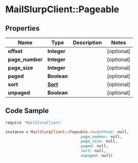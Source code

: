 # MailSlurpClient::Pageable

## Properties

Name | Type | Description | Notes
------------ | ------------- | ------------- | -------------
**offset** | **Integer** |  | [optional] 
**page_number** | **Integer** |  | [optional] 
**page_size** | **Integer** |  | [optional] 
**paged** | **Boolean** |  | [optional] 
**sort** | [**Sort**](Sort.md) |  | [optional] 
**unpaged** | **Boolean** |  | [optional] 

## Code Sample

```ruby
require 'MailSlurpClient'

instance = MailSlurpClient::Pageable.new(offset: null,
                                 page_number: null,
                                 page_size: null,
                                 paged: null,
                                 sort: null,
                                 unpaged: null)
```


